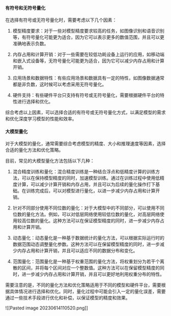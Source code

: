#### 有符号和无符号量化

在选择有符号或无符号量化时，需要考虑以下几个因素：

1. 模型精度要求：对于一些对模型精度要求较高的任务，如图像识别和语音识别等，有符号量化可能更为适合，因为它可以表示更多的数值范围，并且可以更准确地表示负数。
    
2. 内存占用和计算开销：对于一些需要在较低功耗设备上运行的应用，如移动端和嵌入式设备等，无符号量化可能更为适合，因为它可以减少内存占用和计算开销。
    
3. 应用场景和数据特性：有些应用场景和数据具有一定的特性，如图像数据通常都是非负数，这时候可以考虑采用无符号量化。
    
4. 硬件支持：有些硬件平台只支持有符号或无符号量化，需要根据硬件平台的特性进行选择和优化。
    

综合考虑以上因素，可以选择合适的有符号或无符号量化方式，以满足模型的需求和优化深度学习模型的性能和效率。

#### 大模型量化
对于大模型的量化，通常需要综合考虑模型的精度、大小和推理速度等因素，选择合适的量化方法和优化策略。

目前，常见的大模型量化方法包括以下几种：

1. 混合精度训练和量化：混合精度训练是一种结合浮点和低精度计算的训练方法，可以在保持模型精度的同时，加速模型训练。通过在训练过程中使用低精度计算，可以减少计算开销和内存占用，并且可以为后续的量化操作打下基础。在训练完成后，可以对模型进行量化，以进一步减少内存占用和计算开销。

2. 针对不同部分使用不同位数的量化：对于大模型中的不同部分，可以使用不同位数的量化方法。例如，可以对低层网络使用较低位数的量化，对高层网络使用较高位数的量化。这种方法可以在保证模型精度的同时，进一步减少内存占用和计算开销。

3. 动态量化：动态量化是一种基于数据统计的量化方法，可以根据实际运行时的数据范围动态调整量化参数。这种方法可以在保留模型精度的同时，进一步减少内存占用和计算开销，并且可以适应不同的数据分布和变化。

4. 范围量化：范围量化是一种基于权重范围的量化方法，将权重划分为若干个离散的区间，并将每个区间对应一个整数值。这种方法可以在保留模型精度的同时，进一步减少内存占用和计算开销，并且可以更好地利用权重分布的特性。

需要注意的是，不同的量化方法和优化策略适用于不同的模型和硬件平台，需要根据具体情况进行选择和优化。同时，量化过程中可能会引入一定的量化误差，需要通过一些技术手段进行优化和补偿，以保证模型的精度和效果。


![[Pasted image 20230614110520.png]]

